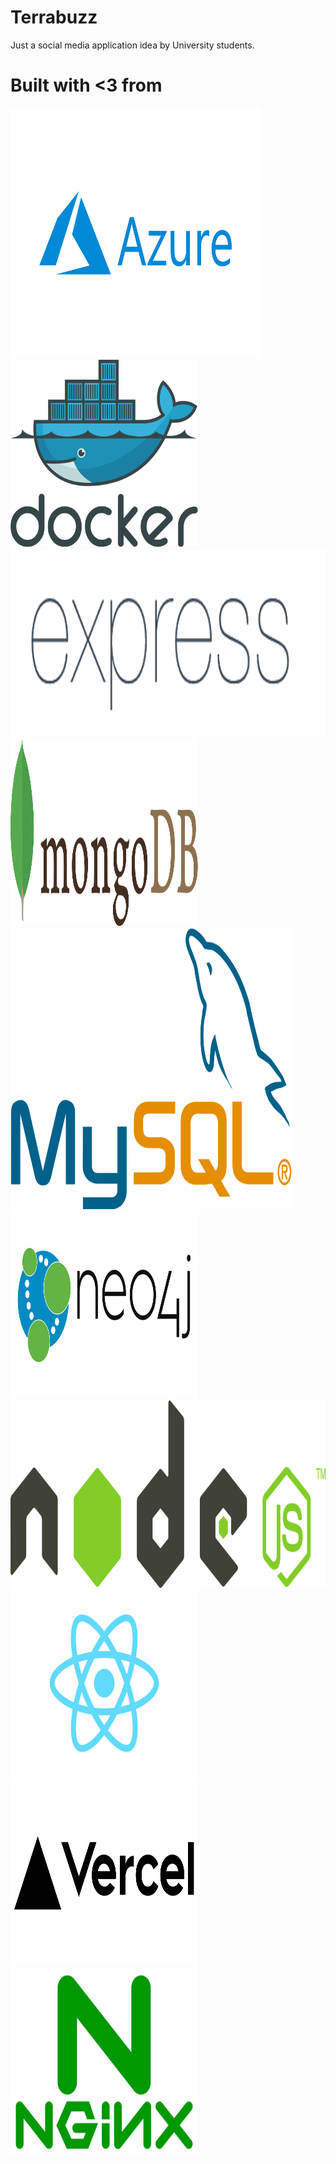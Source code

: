 # Terrabuzz

Just a social media application idea by University students.

# Built with <3 from

<img alt='Azure' src='docs/img/azure.png' width='400' height='400' />
<img alt='Docker' src='docs/img/docker.svg' width='300' height='300' />
<img alt='Express JS' src='docs/img/Expressjs.png' width='700' height='300' />
<img alt='MongoDB' src='docs/img/mongodb.svg' width='300' height='300' />
<img alt='MySQL' src='docs/img/mysql.png' width='450' height='450' />
<img alt='Neo4j' src='docs/img/neo4j.png' width='300' height='300' />
<img alt='Node JS' src='docs/img/node.png' width='700' height='300' />
<img alt='React JS' src='docs/img/react.png' width='300' height='300' />
<img alt='Vercel' src='docs/img/vercel.png' width='300' height='300' />
<img alt='Nginx' src='docs/img/nginx.png' width='300' height='300' />